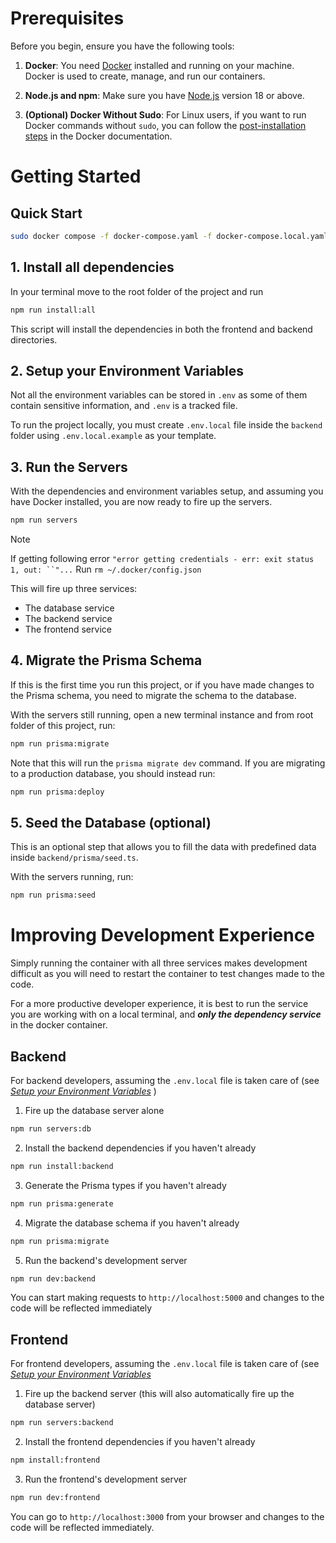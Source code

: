 # Prerequisites

Before you begin, ensure you have the following tools:

1. **Docker**: You need [Docker](https://www.docker.com/products/docker-desktop) installed and running on your machine. Docker is used to create, manage, and run our containers.

2. **Node.js and npm**: Make sure you have [Node.js](https://nodejs.org/) version 18 or above.

3. **(Optional) Docker Without Sudo**: For Linux users, if you want to run Docker commands without `sudo`, you can follow the [post-installation steps](https://docs.docker.com/engine/install/linux-postinstall/#manage-docker-as-a-non-root-user) in the Docker documentation.

# Getting Started

## Quick Start

```bash
sudo docker compose -f docker-compose.yaml -f docker-compose.local.yaml up --build
```

## 1. Install all dependencies

In your terminal move to the root folder of the project and run

```bash
npm run install:all
```

This script will install the dependencies in both the frontend and backend directories.

## 2. Setup your Environment Variables

Not all the environment variables can be stored in `.env` as some of them contain sensitive information, and `.env` is a tracked file.

To run the project locally, you must create `.env.local` file inside the `backend` folder using `.env.local.example` as your template.

## 3. Run the Servers

With the dependencies and environment variables setup, and assuming you have Docker installed, you are now ready to fire up the servers.

```bash
npm run servers
```

> [!NOTE]
> If getting following error `"error getting credentials - err: exit status 1, out: ``"...`
> Run `rm ~/.docker/config.json `

This will fire up three services:

- The database service
- The backend service
- The frontend service

## 4. Migrate the Prisma Schema

If this is the first time you run this project, or if you have made changes to the Prisma schema, you need to migrate the schema to the database.

With the servers still running, open a new terminal instance and from root folder of this project, run:

```bash
npm run prisma:migrate
```

Note that this will run the `prisma migrate dev` command. If you are migrating to a production database, you should instead run:

```bash
npm run prisma:deploy
```

## 5. Seed the Database (optional)

This is an optional step that allows you to fill the data with predefined data inside `backend/prisma/seed.ts`.

With the servers running, run:

```bash
npm run prisma:seed
```

# Improving Development Experience

Simply running the container with all three services makes development difficult as you will need to restart the container to test changes made to the code.

For a more productive developer experience, it is best to run the service you are working with on a local terminal, and **_only the dependency service_** in the docker container.

## Backend

For backend developers, assuming the `.env.local` file is taken care of (see [_Setup your Environment Variables_](#2-setup-your-environment-variables)
)

1. Fire up the database server alone

```bash
npm run servers:db
```

2. Install the backend dependencies if you haven't already

```bash
npm run install:backend
```

3. Generate the Prisma types if you haven't already

```bash
npm run prisma:generate
```

4. Migrate the database schema if you haven't already

```bash
npm run prisma:migrate
```

5. Run the backend's development server

```bash
npm run dev:backend
```

You can start making requests to `http://localhost:5000` and changes to the code will be reflected immediately

## Frontend

For frontend developers, assuming the `.env.local` file is taken care of (see [_Setup your Environment Variables_](#2-setup-your-environment-variables)

1. Fire up the backend server (this will also automatically fire up the database server)

```bash
npm run servers:backend
```

2. Install the frontend dependencies if you haven't already

```bash
npm install:frontend
```

3. Run the frontend's development server

```bash
npm run dev:frontend
```

You can go to `http://localhost:3000` from your browser and changes to the code will be reflected immediately.
